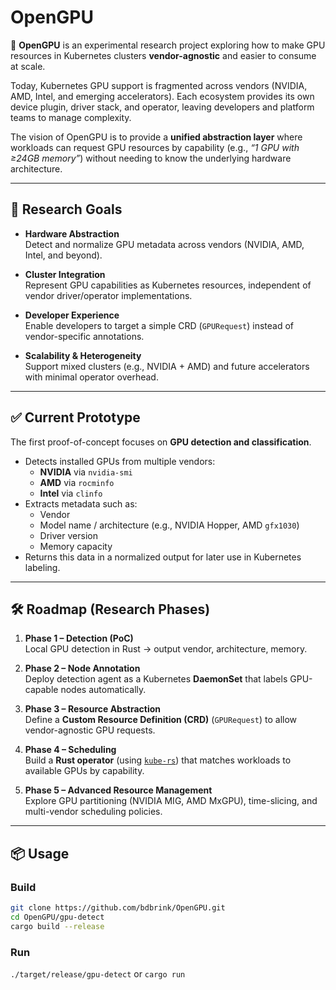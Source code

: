 # OpenGPU

🔬 **OpenGPU** is an experimental research project exploring how to make GPU resources in Kubernetes clusters **vendor-agnostic** and easier to consume at scale.  

Today, Kubernetes GPU support is fragmented across vendors (NVIDIA, AMD, Intel, and emerging accelerators). Each ecosystem provides its own device plugin, driver stack, and operator, leaving developers and platform teams to manage complexity.  

The vision of OpenGPU is to provide a **unified abstraction layer** where workloads can request GPU resources by capability (e.g., *“1 GPU with ≥24GB memory”*) without needing to know the underlying hardware architecture.  

---

## 🎯 Research Goals

- **Hardware Abstraction**  
  Detect and normalize GPU metadata across vendors (NVIDIA, AMD, Intel, and beyond).  

- **Cluster Integration**  
  Represent GPU capabilities as Kubernetes resources, independent of vendor driver/operator implementations.  

- **Developer Experience**  
  Enable developers to target a simple CRD (`GPURequest`) instead of vendor-specific annotations.  

- **Scalability & Heterogeneity**  
  Support mixed clusters (e.g., NVIDIA + AMD) and future accelerators with minimal operator overhead.  

---

## ✅ Current Prototype

The first proof-of-concept focuses on **GPU detection and classification**.  
- Detects installed GPUs from multiple vendors:
  - **NVIDIA** via `nvidia-smi`  
  - **AMD** via `rocminfo`  
  - **Intel** via `clinfo`  
- Extracts metadata such as:
  - Vendor  
  - Model name / architecture (e.g., NVIDIA Hopper, AMD `gfx1030`)  
  - Driver version  
  - Memory capacity  
- Returns this data in a normalized output for later use in Kubernetes labeling.  

---

## 🛠️ Roadmap (Research Phases)

1. **Phase 1 – Detection (PoC)**  
   Local GPU detection in Rust → output vendor, architecture, memory.  

2. **Phase 2 – Node Annotation**  
   Deploy detection agent as a Kubernetes **DaemonSet** that labels GPU-capable nodes automatically.  

3. **Phase 3 – Resource Abstraction**  
   Define a **Custom Resource Definition (CRD)** (`GPURequest`) to allow vendor-agnostic GPU requests.  

4. **Phase 4 – Scheduling**  
   Build a **Rust operator** (using [`kube-rs`](https://github.com/kube-rs/kube)) that matches workloads to available GPUs by capability.  

5. **Phase 5 – Advanced Resource Management**  
   Explore GPU partitioning (NVIDIA MIG, AMD MxGPU), time-slicing, and multi-vendor scheduling policies.  

---

## 📦 Usage

### Build
```bash
git clone https://github.com/bdbrink/OpenGPU.git
cd OpenGPU/gpu-detect
cargo build --release
```

### Run
`./target/release/gpu-detect`
or 
`cargo run`